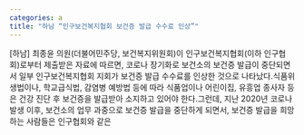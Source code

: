 ```yaml
---
categories: a
title: "하남 “인구보건복지협회 보건증 발급 수수료 인상”"
---
```

[하남] 최종윤 의원(더불어민주당, 보건복지위원회)이 인구보건복지협회(이하 인구협회)로부터 제출받은 자료에 따르면, 코로나 장기화로 보건소의 보건증 발급이 중단되면서 일부 인구보건복지협회 지회가 보건증 발급 수수료를 인상한 것으로 나타났다.식품위생법이나, 학교급식법, 감염병 예방법 등에 따라 식품업이나 어린이집, 유흥업 종사자 등은 건강 진단 후 보건증을 발급받아 소지하고 있어야 한다.그런데, 지난 2020년 코로나 발생 이후, 보건소의 업무 과중으로 보건증 발급을 중단하게 되면서, 보건증 발급을 희망하는 사람들은 인구협회와 같은